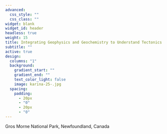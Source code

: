 ```yaml
---
advanced:
  css_style: ""
  css_class: ""
widget: blank
widget_id: header
headless: true
weight: 15
title: Integrating Geophysics and Geochemistry to Understand Tectonics
subtitle: ""
active: true
design:
  columns: "1"
  background:
    gradient_start: ""
    gradient_end: ""
    text_color_light: false
    image: karina-25-.jpg
  spacing:
    padding:
      - 20px
      - "0"
      - 20px
      - "0"
---
```





Gros Morne National Park, Newfoundland, Canada